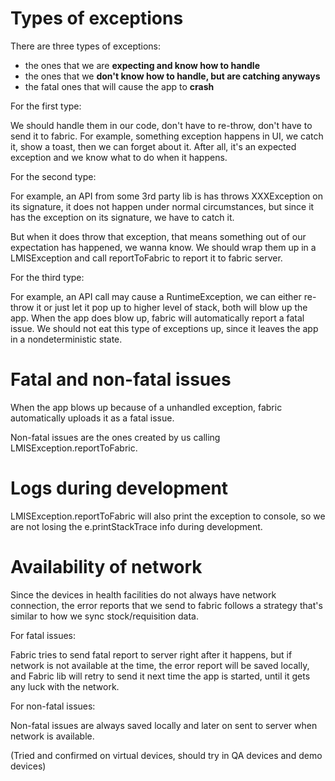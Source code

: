 # Types of exceptions

There are three types of exceptions:

* the ones that we are **expecting and know how to handle**
* the ones that we **don't know how to handle, but are catching anyways**
* the fatal ones that will cause the app to **crash**

For the first type: 

We should handle them in our code, don't have to re-throw, don't have to send it to fabric.
For example, something exception happens in UI, we catch it, show a toast, then we can forget about it.
After all, it's an expected exception and we know what to do when it happens.

For the second type:

For example, an API from some 3rd party lib is has throws XXXException on its signature, it does not happen under normal circumstances, 
but since it has the exception on its signature, we have to catch it.

But when it does throw that exception, that means something out of our expectation has happened, we wanna know.
We should wrap them up in a LMISException and call reportToFabric to report it to fabric server.

For the third type:

For example, an API call may cause a RuntimeException, we can either re-throw it or just let it pop up to higher level of stack, both will blow up the app.
When the app does blow up, fabric will automatically report a fatal issue.
We should not eat this type of exceptions up, since it leaves the app in a nondeterministic state.

# Fatal and non-fatal issues

When the app blows up because of a unhandled exception, fabric automatically uploads it as a fatal issue.

Non-fatal issues are the ones created by us calling LMISException.reportToFabric.

# Logs during development

LMISException.reportToFabric will also print the exception to console, so we are not losing the e.printStackTrace info during development.

# Availability of network

Since the devices in health facilities do not always have network connection, the error reports that we send to fabric follows
a strategy that's similar to how we sync stock/requisition data.
 
For fatal issues:

Fabric tries to send fatal report to server right after it happens, but if network is not available at the time, the error report will be saved
locally, and Fabric lib will retry to send it next time the app is started, until it gets any luck with the network.
 
For non-fatal issues:

Non-fatal issues are always saved locally and later on sent to server when network is available.

(Tried and confirmed on virtual devices, should try in QA devices and demo devices)